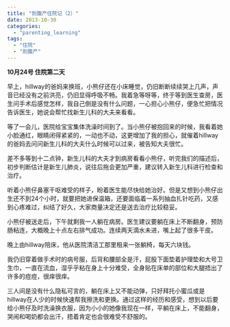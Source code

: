 ```yaml
---
title: "剖腹产住院记（2）"
date: 2013-10-30
categories: 
  - "parenting_learning"
tags: 
  - "住院"
  - "剖腹产"
---
```


**10月24号 住院第二天**

早上，hillway的爸妈来换班，小熊仔还在小床睡觉，仍旧断断续续哭上几声，声音已经没有之前洪亮，仍旧显得呼吸不畅。我着急等呀等，终于等到医生查房，医生问手术后感觉怎样，我自己倒是没有什么问题，一心担心小熊仔，便急忙把情况告诉医生，她说会帮忙找新生儿科的大夫来看看。

等了一会儿，医院给宝宝集体洗澡时间到了。当小熊仔被抱回来的时候，我看着她小脸通红，眼睛闭得紧紧的，一动也不动，这更增加了我的担心，就催着hillway的爸妈去问问新生儿科的大夫什么时候可以过来，被告知大夫很忙。

差不多等到十二点钟，新生儿科的大夫才到病房看看小熊仔，听完我们的描述后，初步判断估计是新生儿肺炎，说往后拖会更加严重，建议转入新生儿科进行检查和治疗。

听着小熊仔鼻塞干呕难受的样子，盼着医生能尽快给她治好。但是又想到小熊仔出生还不到24个小时，就要把她进保温箱，还要面临着一系列抽血扎针吃药，又感到心疼难过，纠结了好久，大家商量决定还是送去治疗比较稳妥。

小熊仔被送走后，下午就剩我一人躺在病房。医生建议要躺在床上不断翻身，预防肠粘连，大概晚上十点左右排气成功。连续两天滴水未进，嘴上起了很多干皮。

晚上由hillway陪床，他从医院清洁工那里租来一张躺椅，每天六块钱。

我仍旧穿着做手术时的病号服，后背和腰部全是汗，屁股下面垫着护理垫和大号卫生巾，一直在流血，湿乎乎粘在身上十分难受，全身贴在床单的部位和大腿捂出了许多的痘痘，很痒很痒。

三人间是没有什么隐私可言的，躺在床上又不能动弹，只好拜托小蜜瓜或是hillway在人少的时候快速帮我擦洗和更换。通过这样的经历和感受，想到以后要给小熊仔及时洗澡换衣服，因为小小的她像我现在一样，平躺在床上，不能翻身，哭闹和喝奶都会出汗，捂着肯定也会很难受不舒服的。
